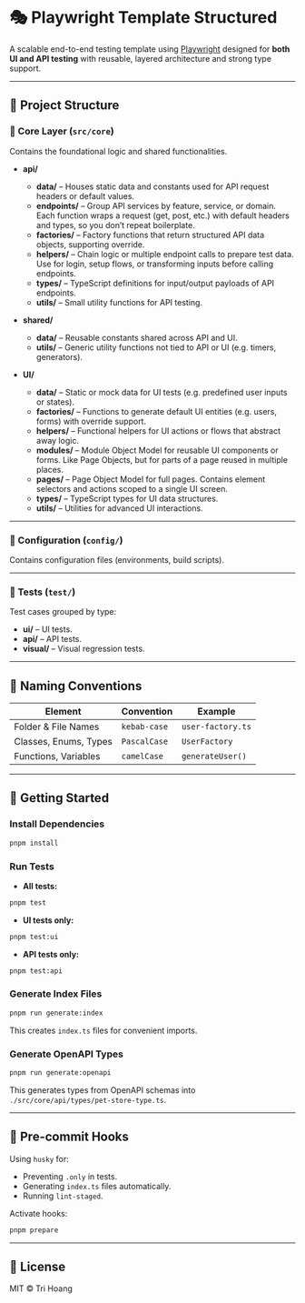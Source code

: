 # 🎭 Playwright Template Structured

A scalable end-to-end testing template using [Playwright](https://playwright.dev/) designed for **both UI and API testing** with reusable, layered architecture and strong type support.

---

## 📁 Project Structure

### 📌 Core Layer (`src/core`)

Contains the foundational logic and shared functionalities.

- **api/**

  - **data/** – Houses static data and constants used for API request headers or default values.
  - **endpoints/** – Group API services by feature, service, or domain. Each function wraps a request (get, post, etc.) with default headers and types, so you don’t repeat boilerplate.
  - **factories/** – Factory functions that return structured API data objects, supporting override.
  - **helpers/** – Chain logic or multiple endpoint calls to prepare test data. Use for login, setup flows, or transforming inputs before calling endpoints.
  - **types/** – TypeScript definitions for input/output payloads of API endpoints.
  - **utils/** – Small utility functions for API testing.

- **shared/**

  - **data/** – Reusable constants shared across API and UI.
  - **utils/** – Generic utility functions not tied to API or UI (e.g. timers, generators).

- **UI/**

  - **data/** – Static or mock data for UI tests (e.g. predefined user inputs or states).
  - **factories/** – Functions to generate default UI entities (e.g. users, forms) with override support.
  - **helpers/** – Functional helpers for UI actions or flows that abstract away logic.
  - **modules/** – Module Object Model for reusable UI components or forms. Like Page Objects, but for parts of a page reused in multiple places.
  - **pages/** – Page Object Model for full pages. Contains element selectors and actions scoped to a single UI screen.
  - **types/** – TypeScript types for UI data structures.
  - **utils/** – Utilities for advanced UI interactions.

---

### 📌 Configuration (`config/`)

Contains configuration files (environments, build scripts).

---

### 📌 Tests (`test/`)

Test cases grouped by type:

- **ui/** – UI tests.
- **api/** – API tests.
- **visual/** – Visual regression tests.

---

## 🧾 Naming Conventions

| Element               | Convention   | Example           |
| --------------------- | ------------ | ----------------- |
| Folder & File Names   | `kebab-case` | `user-factory.ts` |
| Classes, Enums, Types | `PascalCase` | `UserFactory`     |
| Functions, Variables  | `camelCase`  | `generateUser()`  |

---

## 🚀 Getting Started

### Install Dependencies

```bash
pnpm install
```

### Run Tests

- **All tests:**

```bash
pnpm test
```

- **UI tests only:**

```bash
pnpm test:ui
```

- **API tests only:**

```bash
pnpm test:api
```

### Generate Index Files

```bash
pnpm run generate:index
```

This creates `index.ts` files for convenient imports.

### Generate OpenAPI Types

```bash
pnpm run generate:openapi
```

This generates types from OpenAPI schemas into `./src/core/api/types/pet-store-type.ts`.

---

## 🧪 Pre-commit Hooks

Using `husky` for:

- Preventing `.only` in tests.
- Generating `index.ts` files automatically.
- Running `lint-staged`.

Activate hooks:

```bash
pnpm prepare
```

---

## 📄 License

MIT © Tri Hoang
